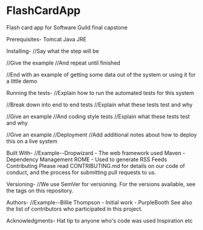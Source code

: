 # FlashCardApp
Flash card app for Software Guild final capstone

Prerequisites-
Tomcat
Java JRE

Installing-
//Say what the step will be

//Give the example
//And repeat until finished

//End with an example of getting some data out of the system or using it for a little demo

Running the tests-
//Explain how to run the automated tests for this system

//Break down into end to end tests
//Explain what these tests test and why

//Give an example
//And coding style tests
//Explain what these tests test and why

//Give an example
//Deployment
//Add additional notes about how to deploy this on a live system

Built With-
//Example--Dropwizard - The web framework used
Maven - Dependency Management
ROME - Used to generate RSS Feeds
Contributing
Please read CONTRIBUTING.md for details on our code of conduct, and the process for submitting pull requests to us.

Versioning-
//We use SemVer for versioning. For the versions available, see the tags on this repository.

Authors-
//Example--Billie Thompson - Initial work - PurpleBooth
See also the list of contributors who participated in this project.

Acknowledgments-
Hat tip to anyone who's code was used
Inspiration
etc